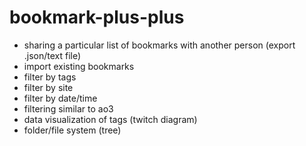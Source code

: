 # bookmark-plus-plus

- sharing a particular list of bookmarks with another person (export .json/text file)
- import existing bookmarks
- filter by tags
- filter by site
- filter by date/time
- filtering similar to ao3
- data visualization of tags (twitch diagram)
- folder/file system (tree)
